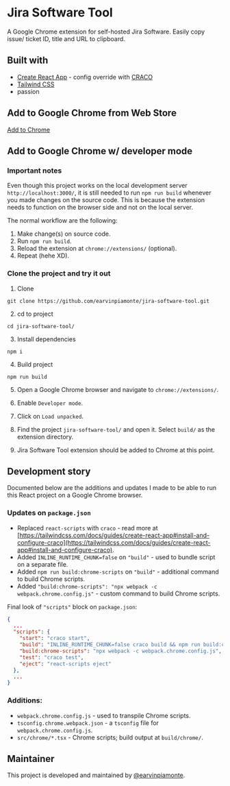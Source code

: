 # Jira Software Tool

A Google Chrome extension for self-hosted Jira Software. Easily copy issue/ ticket ID, title and URL to clipboard.

## Built with

- [Create React App](https://create-react-app.dev/) - config override with [CRACO](https://github.com/gsoft-inc/craco)
- [Tailwind CSS](https://tailwindcss.com/)
- passion

## Add to Google Chrome from Web Store

[Add to Chrome](https://chrome.google.com/webstore/detail/jira-software-tool/nffiapablabogfkpckmgbeiocccifbed)

## Add to Google Chrome w/ developer mode

### Important notes

Even though this project works on the local development server `http://localhost:3000/`, it is still needed to run `npm run build` whenever you made changes on the source code. This is because the extension needs to function on the browser side and not on the local server.

The normal workflow are the following:

1. Make change(s) on source code.
2. Run `npm run build`.
3. Reload the extension at `chrome://extensions/` (optional).
4. Repeat (hehe XD).

### Clone the project and try it out

1. Clone

```
git clone https://github.com/earvinpiamonte/jira-software-tool.git
```

2. cd to project

```
cd jira-software-tool/
```

3. Install dependencies

```
npm i
```

4. Build project

```
npm run build
```

5. Open a Google Chrome browser and navigate to `chrome://extensions/`.

6. Enable `Developer mode`.

7. Click on `Load unpacked`.

8. Find the project `jira-software-tool/` and open it. Select `build/` as the extension directory.

9. Jira Software Tool extension should be added to Chrome at this point.

## Development story

Documented below are the additions and updates I made to be able to run this React project on a Google Chrome browser.

### Updates on `package.json`

- Replaced `react-scripts` with `craco` - read more at [https://tailwindcss.com/docs/guides/create-react-app#install-and-configure-craco](https://tailwindcss.com/docs/guides/create-react-app#install-and-configure-craco).
- Added `INLINE_RUNTIME_CHUNK=false` on `"build"` - used to bundle script on a separate file.
- Added `npm run build:chrome-scripts` on `"build"` - additional command to build Chrome scripts.
- Added `"build:chrome-scripts": "npx webpack -c webpack.chrome.config.js"` - custom command to build Chrome scripts.

Final look of `"scripts"` block on `package.json`:

```json
{
  ...
  "scripts": {
    "start": "craco start",
    "build": "INLINE_RUNTIME_CHUNK=false craco build && npm run build:chrome-scripts",
    "build:chrome-scripts": "npx webpack -c webpack.chrome.config.js",
    "test": "craco test",
    "eject": "react-scripts eject"
  },
  ...
}
```

### Additions:

- `webpack.chrome.config.js` - used to transpile Chrome scripts.
- `tsconfig.chrome.webpack.json` - a `tsconfig` file for `webpack.chrome.config.js`.
- `src/chrome/*.tsx` - Chrome scripts; build output at `build/chrome/`.

## Maintainer

This project is developed and maintained by [@earvinpiamonte](https://twitter.com/earvinpiamonte).
